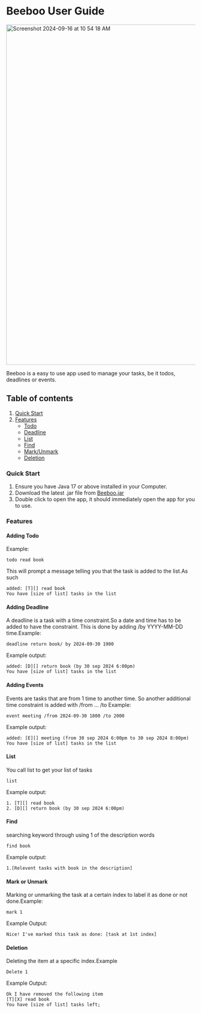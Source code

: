 # Beeboo User Guide

<img width="905" alt="Screenshot 2024-09-16 at 10 54 18 AM" src="https://github.com/user-attachments/assets/614ec9fb-6803-4883-bec8-f87c772997cf">

Beeboo is a easy to use app used to manage your tasks, be it todos, deadlines or events.

## Table of contents

1. [Quick Start](#-quick-start)
2. [Features](#-features)
    - [Todo](#-adding-todo)
    - [Deadline](#-adding-deadline)
    - [List](#-adding-events)
    - [Find](#-list)
    - [Mark/Unmark](#-mark-or-unmark)
    - [Deletion](#-deletion)

### Quick Start
1. Ensure you have Java 17 or above installed in your Computer.
2. Download the latest .jar file from [Beeboo.jar](https://github.com/rubinnn/ip/releases/tag/A-Jar)
2. Double click to open the app, it should immediately open the app for you to use.
### Features

#### Adding Todo
Example:
```
todo read book
```
This will prompt a message telling you that the task is added to the list.As such

```
added: [T][] read book
You have [size of list] tasks in the list
```
#### Adding Deadline
A deadline is a task with a time constraint.So a date and time has to be added to have the constraint.
This is done by adding /by YYYY-MM-DD time.Example:
```
deadline return book/ by 2024-09-30 1900
```
Example output:
```
added: [D][] return book (by 30 sep 2024 6:00pm)
You have [size of list] tasks in the list
```
#### Adding Events
Events are tasks that are from 1 time to another time. So another additional time constraint is added with /from ... /to
Example:
```
event meeting /from 2024-09-30 1800 /to 2000
```
Example output:
```
added: [E][] meeting (from 30 sep 2024 6:00pm to 30 sep 2024 8:00pm)
You have [size of list] tasks in the list
```
#### List
You call list to get your list of tasks
```
list
```
Example output:
```
1. [T][] read book
2. [D][] return book (by 30 sep 2024 6:00pm)
```
#### Find
searching keyword through using 1 of the description words
```
find book
```
Example output:
```
1.[Relevent tasks with book in the description]
```
#### Mark or Unmark
Marking or unmarking the task at a certain index to label it as done or not done.Example:
```
mark 1
```
Example Output:
```
Nice! I've marked this task as done: [task at 1st index]
```
#### Deletion
Deleting the item at a specific index.Example
```
Delete 1
```
Example Output:
```
Ok I have removed the following item
[T][X] read book
You have [size of list] tasks left;
```
